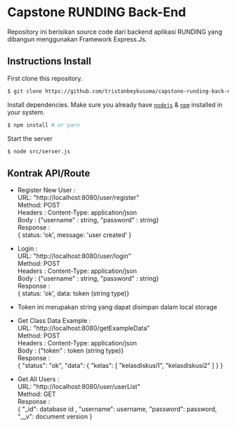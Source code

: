 # Capstone RUNDING Back-End

Repository ini berisikan source code dari backend aplikasi RUNDING yang dibangun menggunakan Framework Express.Js.

## Instructions Install
First clone this repository.
```bash
$ git clone https://github.com/tristanbeykusuma/capstone-runding-back-end.git
```

Install dependencies. Make sure you already have [`nodejs`](https://nodejs.org/en/) & [`npm`](https://www.npmjs.com/) installed in your system.
```bash
$ npm install # or yarn
```

Start the server
```bash
$ node src/server.js
```

## Kontrak API/Route

- Register New User : <br />
URL: "http://localhost:8080/user/register" <br />
Method: POST <br />
Headers : Content-Type: application/json <br />
Body : {"username" : string, "password" : string} <br />
Response : <br />
{ status: 'ok', message: 'user created' }

- Login : <br />
URL: "http://localhost:8080/user/login" <br />
Method: POST <br />
Headers : Content-Type: application/json <br />
Body : {"username" : string, "password" : string} <br />
Response : <br />
{ status: 'ok', data: token (string type)} 

* Token ini merupakan string yang dapat disimpan dalam local storage <br />

- Get Class Data Example : <br />
URL: "http://localhost:8080/getExampleData" <br />
Method: POST <br />
Headers : Content-Type: application/json <br />
Body : {"token" : token (string type)} <br />
Response : <br />
{   "status": "ok",
    "data": {
        "kelas": [
            "kelasdiskusi1",
            "kelasdiskusi2"
        ]
    }
 }
 
 - Get All Users : <br />
URL: "http://localhost:8080/user/userList" <br />
Method: GET <br />
Response : <br />
{   "_id": database id ,
    "username": username,
    "password": password,
    "__v": document version
 }
 
